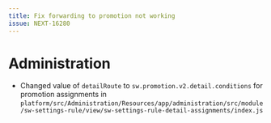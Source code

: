 ```yaml
---
title: Fix forwarding to promotion not working
issue: NEXT-16280
---
```

# Administration
* Changed value of `detailRoute` to `sw.promotion.v2.detail.conditions` for promotion assignments in `platform/src/Administration/Resources/app/administration/src/module/sw-settings-rule/view/sw-settings-rule-detail-assignments/index.js`
